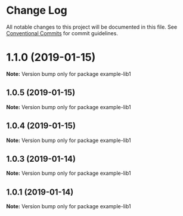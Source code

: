 # Change Log

All notable changes to this project will be documented in this file.
See [Conventional Commits](https://conventionalcommits.org) for commit guidelines.

# 1.1.0 (2019-01-15)

**Note:** Version bump only for package example-lib1





## 1.0.5 (2019-01-15)

**Note:** Version bump only for package example-lib1





## 1.0.4 (2019-01-15)

**Note:** Version bump only for package example-lib1





## 1.0.3 (2019-01-14)

**Note:** Version bump only for package example-lib1





## 1.0.1 (2019-01-14)

**Note:** Version bump only for package example-lib1

